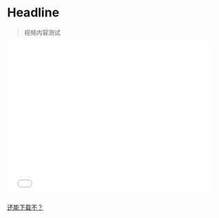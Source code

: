 # Headline

> 视频内容测试

<iframe src="//player.bilibili.com/player.html?bvid=BV1F3411j749&page=1" scrolling="no" border="0" frameborder="no" framespacing="0" allowfullscreen="true" width="480" height="360"> </iframe>


<a href="https://stuzafueducn-my.sharepoint.com/personal/201704110219_stu_zafu_edu_cn/_layouts/15/onedrive.aspx?id=%2Fpersonal%2F201704110219%5Fstu%5Fzafu%5Fedu%5Fcn%2FDocuments%2FRhino%20Share%20Files%2F00%20Rhinoceros%20Installer%20%E7%8A%80%E7%89%9B%E5%AE%89%E8%A3%85%2F7%2Frh70%2Dhelp%2Dzh%2Dcn%2Eexe&parent=%2Fpersonal%2F201704110219%5Fstu%5Fzafu%5Fedu%5Fcn%2FDocuments%2FRhino%20Share%20Files%2F00%20Rhinoceros%20Installer%20%E7%8A%80%E7%89%9B%E5%AE%89%E8%A3%85%2F7" download>还能下载不？</a>